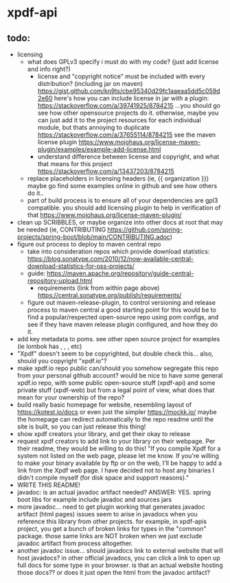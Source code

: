 # xpdf-api

## todo:
- licensing
  - what does GPLv3 specify i must do with my code? (just add license and info right?)
    - license and "copyright notice" must be included with every distribution? (including jar on maven) https://gist.github.com/kn9ts/cbe95340d29fc1aaeaa5dd5c059d2e60
      here's how you can include license in jar with a plugin: https://stackoverflow.com/a/39741925/8784215
      ...you should go see how other opensource projects do it.
      otherwise, maybe you can just add it to the project resources for each individual module, but thats annoying to duplicate https://stackoverflow.com/a/37655114/8784215
      see the maven license plugin https://www.mojohaus.org/license-maven-plugin/examples/example-add-license.html
    - understand difference between license and copyright, and what that means for this project https://stackoverflow.com/a/13437203/8784215
  - replace placeholders in licensing headers (ie, {{ organization }})
    maybe go find some examples online in github and see how others do it..
  - part of build process is to ensure all of your dependencies are gpl3 compatible.
    you should add licensing plugin to help in verification of that https://www.mojohaus.org/license-maven-plugin/
- clean up SCRIBBLES, or maybe organize into other docs at root that may be needed (ie, CONTRIBUTING https://github.com/spring-projects/spring-boot/blob/main/CONTRIBUTING.adoc)
- figure out process to deploy to maven central repo
  - take into consideration repos which provide download statistics: https://blog.sonatype.com/2010/12/now-available-central-download-statistics-for-oss-projects/
  - guide: https://maven.apache.org/repository/guide-central-repository-upload.html
    - requirements (link from within page above) https://central.sonatype.org/publish/requirements/ 
  - figure out maven-release-plugin, to control versioning and release process to maven central
    a good starting point for this would be to find a popular/respected open-source repo using pom configs, and see if they have maven release plugin configured, and how they do it.
- add key metadata to poms. see other open source project for examples (ie lombok has <license>, <issue management>, <developers>, etc)
- "Xpdf" doesn't seem to be copyrighted, but double check this... also, should you copyright "xpdf.io"?
- make xpdf.io repo public
  can/should you somehow segregate this repo from your personal github account?
  would be nice to have some general xpdf.io repo, with some public open-source stuff (xpdf-api) and some private stuff (xpdf-web)
  but from a legal point of view, what does that mean for your ownership of the repo?
- build really basic homepage for website, resembling layout of https://kotest.io/docs or even just the simpler https://mockk.io/
  maybe the homepage can redirect automatically to the repo readme until the site is built, so you can just release this thing!
- show xpdf creators your library, and get their okay to release
- request xpdf creators to add link to your library on their webpage. Per their readme, they would be willing to do this!
  "If you compile Xpdf for a system not listed on the web page, please
  let me know.  If you're willing to make your binary available by ftp
  or on the web, I'll be happy to add a link from the Xpdf web page.  I
  have decided not to host any binaries I didn't compile myself (for
  disk space and support reasons)."
- WRITE THIS README!
- javadoc: is an actual javadoc artifact needed?
  ANSWER: YES. spring boot libs for example include javadoc and sources jars
- more javadoc...
  need to get plugin working that generates javadoc artifact (html pages)
  issues seem to arise in javadocs when you reference this library from other projects.
  for example, in xpdf-apis project, you get a bunch of broken links for types in the "common" package.
  those same links are NOT broken when we just exclude javadoc artifact from process altogether.
- another javadoc issue...
  should javadocs link to external website that will host javadocs?
  in other official javadocs, you can click a link to open up full docs for some type in your browser.
  is that an actual website hosting those docs?? or does it just open the html from the javadoc artifact?
